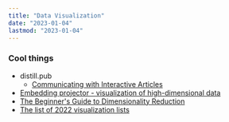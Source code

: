 ```yaml
---
title: "Data Visualization"
date: "2023-01-04"
lastmod: "2023-01-04"
---
```


### Cool things
- distill.pub
	- [Communicating with Interactive Articles](https://distill.pub/2020/communicating-with-interactive-articles/)
- [Embedding projector - visualization of high-dimensional data](https://projector.tensorflow.org/)
- [The Beginner's Guide to Dimensionality Reduction](https://dimensionality-reduction-293e465c2a3443e8941b016d.vercel.app/)
- [The list of 2022 visualization lists](https://www.maartenlambrechts.com/2023/01/02/the-list-of-2022-visualization-lists.html)